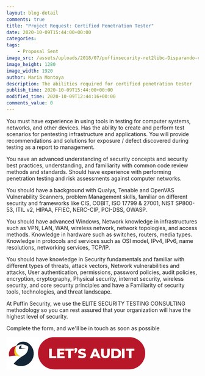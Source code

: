 ```yaml
---
layout: blog-detail
comments: true 
title: "Project Request: Certified Penetration Tester"
date: 2020-10-09T15:44:00+00:00
categories:
tags:
    - Proposal Sent
image_src: /assets/uploads/2018/07/puffinsecurity-ret2libc-Disparando-con-su-propia-pistola.jpg
image_height: 1280
image_width: 1920
author: Maria Montoya
description: The abilities required for certified penetration tester
publish_time: 2020-10-09T15:44:00+00:00
modified_time: 2020-10-09T12:44:16+00:00
comments_value: 0
---
```


You must have experience in using tools in testing for computer systems, networks, and other devices. Has the ability to create and perform test scenarios for pentesting infrastructure and applications. You
will provide recommendations and solutions for exposure / defect discovered during testing as a report to management.

You nave an advanced understanding of security concepts and security best practices, understanding, and familiarity with common code review methods and standards. Should have experience with
performing penetration testing and risk assessments against computer networks.

You should have a background with Qualys, Tenable and OpenVAS Vulnerability Scanners, problem Management skills, familiar on different security and frameworks like CIS, COBIT, ISO 17799 & 27001,
NIST SP800-53, ITIL v2, HIPAA, FFIEC, NERC-CIP, PCI-DSS, OWASP.

You should have advanced Windows, Network knowledge in infrastructures such as VPN, LAN, WAN, wireless network, network topologies, and access methods. Knowledge in hardware such as switches,
routers, media types. Knowledge in protocols and services such as OSI model, IPv4, IPv6, name resolutions, networking services, TCP/IP.

You should have knowledge in Security fundamentals and familiar with different types of threats, attack vectors, Network vulnerabilities and attacks, User authentication, permissions, password policies, audit
policies, encryption, cryptography, Physical security, internet security, wireless security, and core security principles and have a Familiarity of security tools, technologies, and threat landscape.

At Puffin Security, we use the ELITE SECURITY TESTING CONSULTING methodology so you can rest assured that your organization will have the highest level of security. 

Complete the form, and we'll be in touch as soon as possible

[![Lets Audit Button](/assets/uploads/2023/01/Puffin-security-blog-button-lest-audit-2.jpg 'lets Audit Button')](https://hub.puffinsecurity.com/quote)
